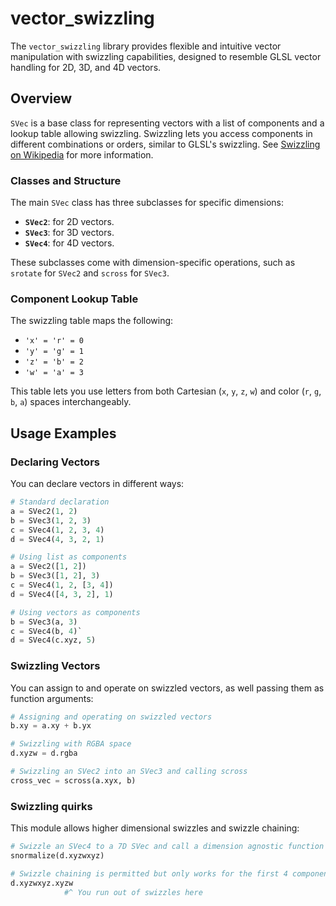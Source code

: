 # vector_swizzling

The `vector_swizzling` library provides flexible and intuitive vector manipulation with swizzling capabilities, designed to resemble GLSL vector handling for 2D, 3D, and 4D vectors.

## Overview
`SVec` is a base class for representing vectors with a list of components and a lookup table allowing swizzling. Swizzling lets you access components in different combinations or orders, similar to GLSL's swizzling. See [Swizzling on Wikipedia](https://en.wikipedia.org/wiki/Swizzling_(computer_graphics)) for more information.

### Classes and Structure
The main `SVec` class has three subclasses for specific dimensions:
- **`SVec2`**: for 2D vectors.
- **`SVec3`**: for 3D vectors.
- **`SVec4`**: for 4D vectors.

These subclasses come with dimension-specific operations, such as `srotate` for `SVec2` and `scross` for `SVec3`.

### Component Lookup Table
The swizzling table maps the following:
- `'x' = 'r' = 0`
- `'y' = 'g' = 1`
- `'z' = 'b' = 2`
- `'w' = 'a' = 3`

This table lets you use letters from both Cartesian (`x`, `y`, `z`, `w`) and color (`r`, `g`, `b`, `a`) spaces interchangeably.

## Usage Examples

### Declaring Vectors
You can declare vectors in different ways:
```python
# Standard declaration
a = SVec2(1, 2)
b = SVec3(1, 2, 3)
c = SVec4(1, 2, 3, 4)
d = SVec4(4, 3, 2, 1)

# Using list as components
a = SVec2([1, 2])
b = SVec3([1, 2], 3)
c = SVec4(1, 2, [3, 4])
d = SVec4([4, 3, 2], 1)

# Using vectors as components
b = SVec3(a, 3)
c = SVec4(b, 4)`
d = SVec4(c.xyz, 5)
```

### Swizzling Vectors
You can assign to and operate on swizzled vectors, as well passing them as function arguments:
```python
# Assigning and operating on swizzled vectors
b.xy = a.xy + b.yx

# Swizzling with RGBA space
d.xyzw = d.rgba

# Swizzling an SVec2 into an SVec3 and calling scross
cross_vec = scross(a.xyx, b)

```

### Swizzling quirks
This module allows higher dimensional swizzles and swizzle chaining:
```python
# Swizzle an SVec4 to a 7D SVec and call a dimension agnostic function on it
snormalize(d.xyzwxyz)

# Swizzle chaining is permitted but only works for the first 4 components, just like GLSL
d.xyzwxyz.xyzw
            #^ You run out of swizzles here
```

